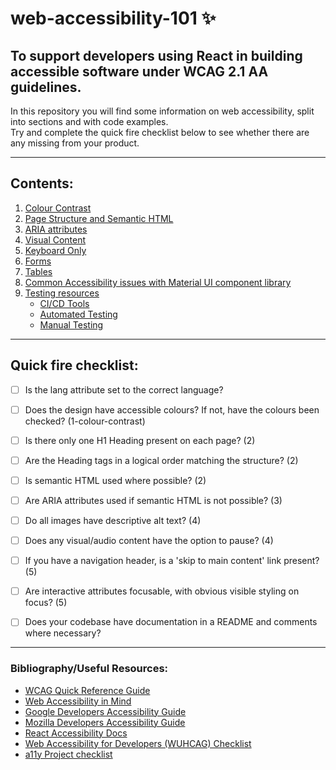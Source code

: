 # web-accessibility-101 :sparkles:
## To support developers using React in building accessible software under WCAG 2.1 AA guidelines.
In this repository you will find some information on web accessibility, split into sections and with code examples.  
Try and complete the quick fire checklist below to see whether there are any missing from your product. 

---
## Contents:
1. [Colour Contrast](1-colour-contrast/README.md)
2. [Page Structure and Semantic HTML](2-page-structure/README.md)
3. [ARIA attributes](3-aria/README.md)
4. [Visual Content](4-visual-content/README.md)
5. [Keyboard Only](5-keyboard-only/README.md)
6. [Forms](6-forms/README.md)
7. [Tables](7-tables/README.md)
8. [Common Accessibility issues with Material UI component library](8-MUI/README.md)
9. [Testing resources](9-testing-resources/README.md)
    * [CI/CD Tools](9-testing-resources/README.md#CI/CD)
    * [Automated Testing](9-testing-resources/README.md#Automated)
    * [Manual Testing](9-testing-resources/README.md#Manual)

---

## Quick fire checklist:
- [ ] Is the lang attribute set to the correct language? 
- [ ] Does the design have accessible colours? If not, have the colours been checked? (1-colour-contrast)
- [ ] Is there only one H1 Heading present on each page? (2)
- [ ] Are the Heading tags in a logical order matching the structure? (2)
- [ ] Is semantic HTML used where possible? (2)
- [ ] Are ARIA attributes used if semantic HTML is not possible? (3)
- [ ] Do all images have descriptive alt text? (4)
- [ ] Does any visual/audio content have the option to pause? (4)
- [ ] If you have a navigation header, is a 'skip to main content' link present? (5)
- [ ] Are interactive attributes focusable, with obvious visible styling on focus? (5)

- [ ] Does your codebase have documentation in a README and comments where necessary?

---

### Bibliography/Useful Resources:
* [WCAG Quick Reference Guide](https://www.w3.org/WAI/WCAG21/quickref/)
* [Web Accessibility in Mind](https://webaim.org/)
* [Google Developers Accessibility Guide](https://developers.google.com/web/fundamentals/accessibility)
* [Mozilla Developers Accessibility Guide](https://developer.mozilla.org/en-US/docs/Web/Accessibility)
* [React Accessibility Docs](https://reactjs.org/docs/accessibility.html)
* [Web Accessibility for Developers (WUHCAG) Checklist](https://www.wuhcag.com/wcag-checklist/)
* [a11y Project checklist](https://www.a11yproject.com/checklist/)
